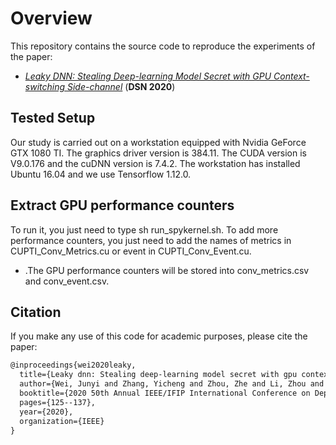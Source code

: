 # Overview
This repository contains the source code to reproduce the experiments of the paper:
- [_Leaky DNN: Stealing Deep-learning Model Secret with GPU Context-switching Side-channel_][paper] (__DSN 2020__)

## Tested Setup
Our study is carried out on a workstation equipped with Nvidia GeForce GTX 1080 TI. 
The graphics driver version is 384.11. 
The CUDA version is V9.0.176 and the cuDNN version is 7.4.2. 
The workstation has installed Ubuntu 16.04 and we use Tensorflow 1.12.0.

## Extract GPU performance counters
To run it, you just need to type sh run_spykernel.sh.
To add more performance counters, you just need to add the names of metrics in CUPTI_Conv_Metrics.cu or event in CUPTI_Conv_Event.cu. 
- .The GPU performance counters will be stored into conv_metrics.csv and conv_event.csv.

## Citation

If you make any use of this code for academic purposes, please cite the paper:

```tex
@inproceedings{wei2020leaky,
  title={Leaky dnn: Stealing deep-learning model secret with gpu context-switching side-channel},
  author={Wei, Junyi and Zhang, Yicheng and Zhou, Zhe and Li, Zhou and Al Faruque, Mohammad Abdullah},
  booktitle={2020 50th Annual IEEE/IFIP International Conference on Dependable Systems and Networks (DSN)},
  pages={125--137},
  year={2020},
  organization={IEEE}
}
```

[paper]: https://ieeexplore.ieee.org/stamp/stamp.jsp?tp=&arnumber=9153424
[lines]: https://github.com/yichez16/LeakyDNN_cupti_profiler/blob/master/examples/CUPTI_Conv.cu#L149-L207
